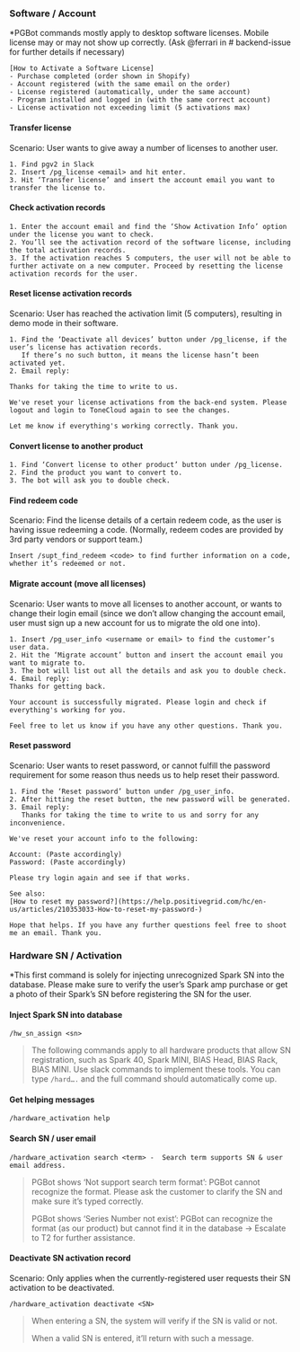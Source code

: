 
### Software / Account
*PGBot commands mostly apply to desktop software licenses. Mobile license may or may not show up correctly. (Ask @ferrari in # backend-issue for further details if necessary)

	[How to Activate a Software License]
	- Purchase completed (order shown in Shopify)
	- Account registered (with the same email on the order)
	- License registered (automatically, under the same account)
	- Program installed and logged in (with the same correct account)
	- License activation not exceeding limit (5 activations max)


#### Transfer license
Scenario: User wants to give away a number of licenses to another user.

	1. Find pgv2 in Slack
	2. Insert /pg_license <email> and hit enter.
	3. Hit ‘Transfer license’ and insert the account email you want to transfer the license to.


#### Check activation records
	1. Enter the account email and find the ‘Show Activation Info’ option under the license you want to check.
	2. You’ll see the activation record of the software license, including the total activation records.
	3. If the activation reaches 5 computers, the user will not be able to further activate on a new computer. Proceed by resetting the license activation records for the user.


#### Reset license activation records
Scenario: User has reached the activation limit (5 computers), resulting in demo mode in their software. 

	1. Find the ‘Deactivate all devices’ button under /pg_license, if the user’s license has activation records. 
	   If there’s no such button, it means the license hasn’t been activated yet. 
	2. Email reply:
	   
	Thanks for taking the time to write to us. 
	
	We've reset your license activations from the back-end system. Please logout and login to ToneCloud again to see the changes. 
	
	Let me know if everything's working correctly. Thank you.


#### Convert license to another product

	1. Find ‘Convert license to other product’ button under /pg_license.
	2. Find the product you want to convert to. 
	3. The bot will ask you to double check.

#### Find redeem code
Scenario: Find the license details of a certain redeem code, as the user is having issue redeeming a code. (Normally, redeem codes are provided by 3rd party vendors or support team.)

	Insert /supt_find_redeem <code> to find further information on a code, whether it’s redeemed or not. 


#### Migrate account (move all licenses)
Scenario: User wants to move all licenses to another account, or wants to change their login email (since we don’t allow changing the account email, user must sign up a new account for us to migrate the old one into).

	1. Insert /pg_user_info <username or email> to find the customer’s user data.
	2. Hit the ‘Migrate account’ button and insert the account email you want to migrate to.
	3. The bot will list out all the details and ask you to double check. 
	4. Email reply:
	Thanks for getting back.
	
	Your account is successfully migrated. Please login and check if everything's working for you.
	
	Feel free to let us know if you have any other questions. Thank you.


#### Reset password
Scenario: User wants to reset password, or cannot fulfill the password requirement for some reason thus needs us to help reset their password.

	1. Find the ‘Reset password’ button under /pg_user_info. 
	2. After hitting the reset button, the new password will be generated. 
	3. Email reply:
	   Thanks for taking the time to write to us and sorry for any inconvenience.
	
	We've reset your account info to the following:
	
	Account: (Paste accordingly)
	Password: (Paste accordingly)
	
	Please try login again and see if that works. 
	
	See also:
	[How to reset my password?](https://help.positivegrid.com/hc/en-us/articles/210353033-How-to-reset-my-password-)
	
	Hope that helps. If you have any further questions feel free to shoot me an email. Thank you.


### Hardware SN / Activation
*This first command is solely for injecting unrecognized Spark SN into the database. Please make sure to verify the user’s Spark amp purchase or get a photo of their Spark’s SN before registering the SN for the user.


#### Inject Spark SN into database
	/hw_sn_assign <sn>


> The following commands apply to all hardware products that allow SN registration, such as Spark 40, Spark MINI, BIAS Head, BIAS Rack, BIAS MINI.
> Use slack commands to implement these tools. You can type `/hard….` and the full command should automatically come up.


#### Get helping messages
	/hardware_activation help 


#### Search SN / user email
	/hardware_activation search <term> -  Search term supports SN & user email address.

>PGBot shows ‘Not support search term format’: PGBot cannot recognize the format. Please ask the customer to clarify the SN and make sure it’s typed correctly.
>
>PGBot shows ‘Series Number not exist’: PGBot can recognize the format (as our product) but cannot find it in the database -> Escalate to T2 for further assistance.


#### Deactivate SN activation record
Scenario: Only applies when the currently-registered user requests their SN activation to be deactivated. 

	/hardware_activation deactivate <SN>

>When entering a SN, the system will verify if the SN is valid or not.
>
>When a valid SN is entered, it’ll return with such a message.
